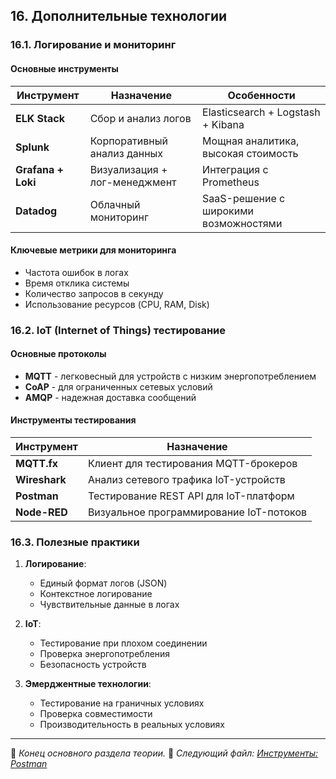 ## 16. Дополнительные технологии

### 16.1. Логирование и мониторинг

#### Основные инструменты
| Инструмент             | Назначение                              | Особенности                          |
|------------------------|-----------------------------------------|--------------------------------------|
| **ELK Stack**          | Сбор и анализ логов                     | Elasticsearch + Logstash + Kibana    |
| **Splunk**            | Корпоративный анализ данных             | Мощная аналитика, высокая стоимость  |
| **Grafana + Loki**    | Визуализация + лог-менеджмент          | Интеграция с Prometheus              |
| **Datadog**           | Облачный мониторинг                     | SaaS-решение с широкими возможностями|

#### Ключевые метрики для мониторинга
- Частота ошибок в логах
- Время отклика системы
- Количество запросов в секунду
- Использование ресурсов (CPU, RAM, Disk)

### 16.2. IoT (Internet of Things) тестирование

#### Основные протоколы
- **MQTT** - легковесный для устройств с низким энергопотреблением
- **CoAP** - для ограниченных сетевых условий
- **AMQP** - надежная доставка сообщений

#### Инструменты тестирования
| Инструмент       | Назначение                              |
|------------------|-----------------------------------------|
| **MQTT.fx**      | Клиент для тестирования MQTT-брокеров   |
| **Wireshark**    | Анализ сетевого трафика IoT-устройств   |
| **Postman**      | Тестирование REST API для IoT-платформ  |
| **Node-RED**     | Визуальное программирование IoT-потоков |

### 16.3. Полезные практики
1. **Логирование**:
   - Единый формат логов (JSON)
   - Контекстное логирование
   - Чувствительные данные в логах

2. **IoT**:
   - Тестирование при плохом соединении
   - Проверка энергопотребления
   - Безопасность устройств

3. **Эмерджентные технологии**:
   - Тестирование на граничных условиях
   - Проверка совместимости
   - Производительность в реальных условиях

---

📌 _Конец основного раздела теории._
📌 _Следующий файл: [Инструменты: Postman](tools/postman.md)_
